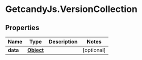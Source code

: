 # GetcandyJs.VersionCollection

## Properties

Name | Type | Description | Notes
------------ | ------------- | ------------- | -------------
**data** | [**Object**](.md) |  | [optional] 


